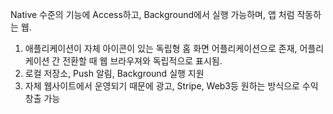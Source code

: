 Native 수준의 기능에 Access하고, Background에서 실행 가능하며, 앱 처럼 작동하는 웹.

1. 애플리케이션이 자체 아이콘이 있는 독립형 홈 화면 어플리케이션으로 존재, 어플리케이션 간 전환할 때 웹 브라우져와 독립적으로 표시됨.
2. 로컬 저장소, Push 알림,  Background 실행 지원
3. 자체 웹사이트에서 운영되기 때문에 광고, Stripe, Web3등 원하는 방식으로 수익 창출 가능